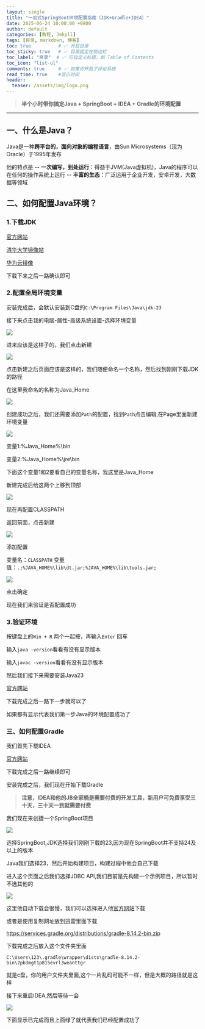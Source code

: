 ```yaml
---
layout: single
title: "一站式SpringBoot环境配置指南（JDK+Gradle+IDEA）"
date: 2025-06-24 10:00:00 +0800
author: default
categories: [教程, Jekyll]
tags: [目录, markdown, 博客]
toc: true          # ✅ 开启目录
toc_sticky: true   # ✅ 目录固定在侧边栏
toc_label: "目录"  # ✅ 可自定义标题，如 Table of Contents
toc_icon: "list-ul"
comments: true     # ✅ 如果你开启了评论系统
read_time: true    #显示时间
header:
  teaser: /assets/img/logo.png    
---
```


>**半个小时带你搞定Java + SpringBoot + IDEA + Gradle的环境配置**

---

## 一、什么是Java？
Java是一种**跨平台的，面向对象的编程语言**，由Sun Microsystems（现为Oracle）于1995年发布  

他的特点是
-- **一次编写，到处运行**：得益于JVM(Java虚拟机)，Java的程序可以在任何的操作系统上运行
-- **丰富的生态**：广泛运用于企业开发，安卓开发，大数据等领域

## 二、如何配置Java环境？

### 1.下载JDK

[官方网站](https://jdk.java.net/24/)

[清华大学镜像站](https://mirrors.tuna.tsinghua.edu.cn/Adoptium/21/jdk/x64/windows/)

[华为云镜像](https://mirrors.tuna.tsinghua.edu.cn/Adoptium/21/jdk/x64/windows/)

下载下来之后一路确认即可

### 2.配置全局环境变量

安装完成后，会默认安装到C盘的`C:\Program Files\Java\jdk-23`

接下来点击我的电脑-属性-高级系统设置-选择环境变量

![](/assets/img/1751522870742.png)

进来应该是这样子的，我们点击新建

![](/assets/img/1751522959339.png)

点击新建之后页面应该是这样的，我们随便命名一个名称，然后找到刚刚下载JDK的路径

在这里我命名的名称为Java_Home

![](/assets/img/1751523205409.png)

创建成功之后，我们还需要添加`Path`的配置，找到`Path`点击编辑,在Page里面新建环境变量

![](/assets/img/1751523671714.jpg)

变量1:%Java_Home%\bin

变量2:%Java_Home%\jre\bin

下面这个变量1和2要看自己的变量名称，我这里是Java_Home

新建完成后给这两个上移到顶部

![](/assets/img/1751523840087.png)

现在再配置CLASSPATH

返回前面，点击新建

![](/assets/img/1751524105059.png)

添加配置

变量名：`CLASSPATH`
变量值：`.;%JAVA_HOME%\lib\dt.jar;%JAVA_HOME%\lib\tools.jar;`

![](/assets/img/1751524196105.png)

点击确定

现在我们来验证是否配置成功

### 3.验证环境

按键盘上的`Win + R` 两个一起按，再输入`Enter` 回车

输入`java -version`看看有没有显示版本

输入`javac -version`看看有没有显示版本

然后我们接下来需要安装Java23

[官方网站](https://www.oracle.com/java/technologies/javase/jdk23-archive-downloads.html)

下载完成之后一路下一步就可以了

如果都有显示代表我们第一步Java的环境配置成功了

### 三、如何配置Gradle

我们首先下载IDEA

[官方网站](https://www.jetbrains.com/idea/)

下载完成之后一路继续即可

安装完成之后，我们现在开始下载Gradle

>**注意，IDEA和他的JB全家桶是需要付费的开发工具，新用户可免费享受三十天，三十天一到就需要付费**



我们现在来创捷一个SpringBoot项目

![](/assets/img/1751537886304.png)

选择SpringBoot,JDK选择我们刚刚下载的23,因为现在SpringBoot并不支持24及以上的版本

Java我们选择23，然后开始构建项目，构建过程中他会自己下载

进入这个页面之后我们选择JDBC API,我们目前是先构建一个示例项目，所以暂时不选其他的

![](/assets/img/1751538130735.png)

这里他自动下载会很慢，我们可以选择进入他[官方网站](https://services.gradle.org/distributions/)下载

或者是使用复制网址放到迅雷里面下载

 https://services.gradle.org/distributions/gradle-8.14.2-bin.zip

下载完成之后放入这个文件夹里面

`C:\Users\123\.gradle\wrapper\dists\gradle-8.14.2-bin\2pb3mgt1p815evrl3weanttgr`

就是c盘，你的用户文件夹里面,这个一片乱码可能不一样，但是大概的路径就是这样

接下来重启IDEA,然后等待一会

![](/assets/img/61b1d43c0672fb078af99e73ba4267e.png)

下面显示已完成而且上面绿了就代表我们已经配置成功了

